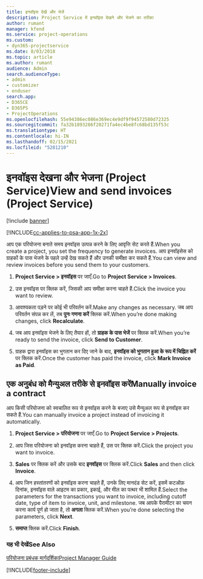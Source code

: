 ```yaml
---
title: इनवॉइस देखें और भेजें
description: Project Service में इनवॉइस देखने और भेजने का तरीका
author: rumant
manager: kfend
ms.service: project-operations
ms.custom:
- dyn365-projectservice
ms.date: 8/03/2018
ms.topic: article
ms.author: rumant
audience: Admin
search.audienceType:
- admin
- customizer
- enduser
search.app:
- D365CE
- D365PS
- ProjectOperations
ms.openlocfilehash: 55e94386ec086e369ec4e9df9f94572580d72325
ms.sourcegitcommit: fa32b1893286f20271fa4ec4be8fc68bd135f53c
ms.translationtype: HT
ms.contentlocale: hi-IN
ms.lasthandoff: 02/15/2021
ms.locfileid: "5281210"
---
```

# <a name="view-and-send-invoices-project-service"></a><span data-ttu-id="f970b-103">इनवॉइस देखना और भेजना (Project Service)</span><span class="sxs-lookup"><span data-stu-id="f970b-103">View and send invoices (Project Service)</span></span>

[!include [banner](../includes/psa-now-project-operations.md)]

[!INCLUDE[cc-applies-to-psa-app-1x-2x](../includes/cc-applies-to-psa-app-1x-2x.md)]

<span data-ttu-id="f970b-104">आप एक परियोजना बनाते समय इनवॉइस उत्पन्न करने के लिए आवृत्ति सेट करते हैं.</span><span class="sxs-lookup"><span data-stu-id="f970b-104">When you create a project, you set the frequency to generate invoices.</span></span> <span data-ttu-id="f970b-105">आप इनवॉइसेस को ग्राहकों के पास भेजने के पहले उन्हें देख सकते हैं और उनकी समीक्षा कर सकते हैं.</span><span class="sxs-lookup"><span data-stu-id="f970b-105">You can view and review invoices before you send them to your customers.</span></span>  
  
1.  <span data-ttu-id="f970b-106">**Project Service > इनवॉइस** पर जाएँ.</span><span class="sxs-lookup"><span data-stu-id="f970b-106">Go to **Project Service > Invoices**.</span></span>  
  
2.  <span data-ttu-id="f970b-107">उस इनवॉइस पर क्लिक करें, जिसकी आप समीक्षा करना चाहते हैं.</span><span class="sxs-lookup"><span data-stu-id="f970b-107">Click the invoice you want to review.</span></span>  
  
3.  <span data-ttu-id="f970b-108">आवश्यकता पड़ने पर कोई भी परिवर्तन करें.</span><span class="sxs-lookup"><span data-stu-id="f970b-108">Make any changes as necessary.</span></span> <span data-ttu-id="f970b-109">जब आप परिवर्तन संपन्न कर लें, तब **पुनः गणना करें** क्लिक करें.</span><span class="sxs-lookup"><span data-stu-id="f970b-109">When you’re done making changes, click **Recalculate**.</span></span>  
  
4.  <span data-ttu-id="f970b-110">जब आप इनवॉइस भेजने के लिए तैयार हों, तो **ग्राहक के पास भेजें** पर क्लिक करें.</span><span class="sxs-lookup"><span data-stu-id="f970b-110">When you’re ready to send the invoice, click **Send to Customer**.</span></span>  
  
5.  <span data-ttu-id="f970b-111">ग्राहक द्वारा इनवॉइस का भुगतान कर दिए जाने के बाद, **इनवॉइस को भुगतान हुआ के रूप में चिह्नित करें** पर क्लिक करें.</span><span class="sxs-lookup"><span data-stu-id="f970b-111">Once the customer has paid the invoice, click **Mark Invoice as Paid**.</span></span>  
  
## <a name="manually-invoice-a-contract"></a><span data-ttu-id="f970b-112">एक अनुबंध को मैन्‍युअल तरीके से इनवॉइस करें</span><span class="sxs-lookup"><span data-stu-id="f970b-112">Manually invoice a contract</span></span>  
 <span data-ttu-id="f970b-113">आप किसी परियोजना को स्‍वचालित रूप से इनवॉइस करने के बजाए उसे मैन्युअल रूप से इनवॉइस कर सकते हैं.</span><span class="sxs-lookup"><span data-stu-id="f970b-113">You can manually invoice a project instead of invoicing it automatically.</span></span>  
  
1.  <span data-ttu-id="f970b-114">**Project Service > परियोजना** पर जाएँ.</span><span class="sxs-lookup"><span data-stu-id="f970b-114">Go to **Project Service > Projects**.</span></span>  
  
2.  <span data-ttu-id="f970b-115">आप जिस परियोजना को इनवॉइस करना चाहते हैं, उस पर क्लिक करें.</span><span class="sxs-lookup"><span data-stu-id="f970b-115">Click the project you want to invoice.</span></span>  
  
3.  <span data-ttu-id="f970b-116">**Sales** पर क्लिक करें और उसके बाद **इनवॉइस** पर क्लिक करें.</span><span class="sxs-lookup"><span data-stu-id="f970b-116">Click **Sales** and then click **Invoice**.</span></span>  
  
4.  <span data-ttu-id="f970b-117">आप जिन हस्‍तांतरणों को इनवॉइस करना चाहते हैं, उनके लिए मानदंड सेट करें, इसमें कटऑफ़ दिनांक, इनवॉइस वाले आइटम का प्रकार, इकाई, और मील का पत्थर भी शामिल हैं.</span><span class="sxs-lookup"><span data-stu-id="f970b-117">Select the parameters for the transactions you want to invoice, including cutoff date, type of item to invoice, unit, and milestone.</span></span> <span data-ttu-id="f970b-118">जब आपके पैरामीटर का चयन करना कार्य पूर्ण हो जाता है, तो **अगला** क्लिक करें.</span><span class="sxs-lookup"><span data-stu-id="f970b-118">When you’re done selecting the parameters, click **Next**.</span></span>  
  
5.  <span data-ttu-id="f970b-119">**समाप्त** क्लिक करें.</span><span class="sxs-lookup"><span data-stu-id="f970b-119">Click **Finish**.</span></span>  
  
### <a name="see-also"></a><span data-ttu-id="f970b-120">यह भी देखें</span><span class="sxs-lookup"><span data-stu-id="f970b-120">See Also</span></span>  
 [<span data-ttu-id="f970b-121">परियोजना प्रबंधक मार्गदर्शिका</span><span class="sxs-lookup"><span data-stu-id="f970b-121">Project Manager Guide</span></span>](../psa/project-manager-guide.md)


[!INCLUDE[footer-include](../includes/footer-banner.md)]